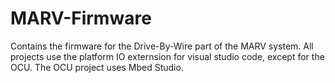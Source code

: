 # MARV-Firmware
Contains the firmware for the Drive-By-Wire part of the MARV system. All projects use the platform IO externsion for visual studio code, except for the OCU. The OCU project uses Mbed Studio.
